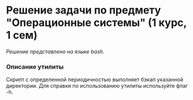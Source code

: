 # Решение задачи по предмету "Операционные системы" (1 курс, 1 сем)

_Решение представлено на языке bash._

### Описание утилиты

Скрипт с определенной периодичностью выполняет бэкап указанной директории. Для справки по использованию утилиты используйте флаг -h.
